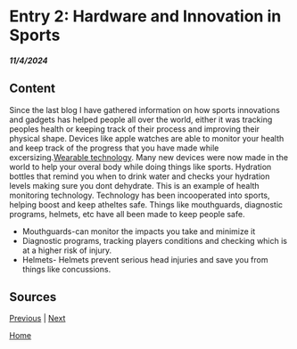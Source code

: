 # Entry 2: Hardware and Innovation in Sports
##### 11/4/2024

## Content 
Since the last blog I have gathered information on how sports innovations and gadgets has helped people all over the world, either it was tracking peoples health or keeping track of their process and improving their physical shape. Devices like apple watches are able to monitor your health and keep track of the progress that you have made while excersizing.[Wearable technology](https://www.catapult.com/blog/wearable-technology-in-sports). Many new devices were now made in the world to help your overal body while doing things like sports. Hydration bottles that remind you when to drink water and checks your hydration levels making sure you dont dehydrate. This is an example of health monitoring technology. Technology has been incooperated into sports, helping boost and keep atheltes safe. Things like mouthguards, diagnostic programs, helmets, etc have all been made to keep people safe. 
* Mouthguards-can monitor the impacts you take and minimize it
* Diagnostic programs, tracking players conditions and checking which is at a higher risk of injury.
* Helmets- Helmets prevent serious head injuries and save you from things like concussions.  

## Sources 
[Previous](entry01.md) | [Next](entry03.md)

[Home](../README.md)
